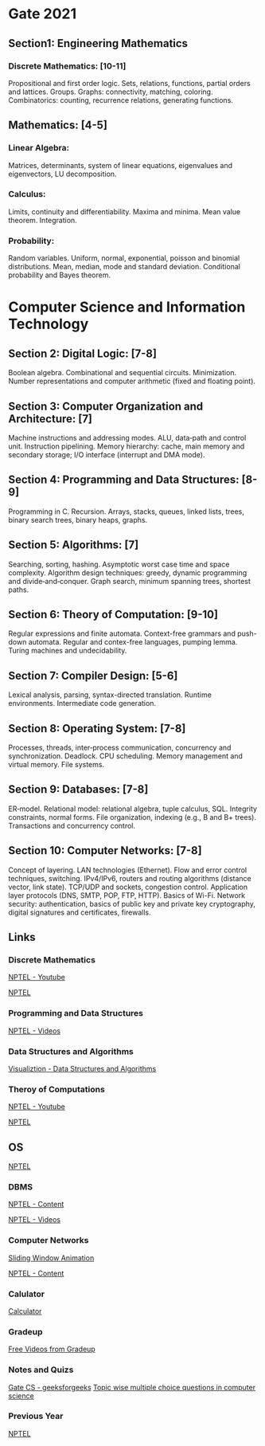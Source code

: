 # Gate 2021

## Section1: Engineering Mathematics
### Discrete Mathematics: [10-11]
Propositional and first order logic. Sets, relations, functions, partial orders and lattices. Groups. Graphs: connectivity, matching, coloring. Combinatorics: counting, recurrence relations, generating functions.
## Mathematics: [4-5]
### Linear Algebra:
Matrices, determinants, system of linear equations, eigenvalues and eigenvectors, LU decomposition.
### Calculus:
Limits, continuity and differentiability. Maxima and minima. Mean value theorem. Integration.
### Probability: 
Random variables. Uniform, normal, exponential, poisson and binomial distributions. Mean, median, mode and standard deviation. Conditional probability and Bayes theorem.
# Computer Science and Information Technology
## Section 2: Digital Logic: [7-8]
Boolean algebra. Combinational and sequential circuits. Minimization. Number representations and computer arithmetic (fixed and floating point).
## Section 3: Computer Organization and Architecture: [7]
Machine instructions and addressing modes. ALU, data‐path and control unit. Instruction pipelining. Memory hierarchy: cache, main memory and secondary storage; I/O interface (interrupt and DMA mode).
## Section 4: Programming and Data Structures: [8-9]
Programming in C. Recursion. Arrays, stacks, queues, linked lists, trees, binary search trees, binary heaps, graphs.
## Section 5: Algorithms: [7]
Searching, sorting, hashing. Asymptotic worst case time and space complexity. Algorithm design techniques: greedy, dynamic programming and divide‐and‐conquer. Graph search, minimum spanning trees, shortest paths.
## Section 6: Theory of Computation: [9-10]
Regular expressions and finite automata. Context-free grammars and push-down automata. Regular and contex-free languages, pumping lemma. Turing machines and undecidability.
## Section 7: Compiler Design: [5-6]
Lexical analysis, parsing, syntax-directed translation. Runtime environments. Intermediate code generation.
## Section 8: Operating System: [7-8]
Processes, threads, inter‐process communication, concurrency and synchronization. Deadlock. CPU scheduling. Memory management and virtual memory. File systems.
## Section 9: Databases: [7-8]
ER‐model. Relational model: relational algebra, tuple calculus, SQL. Integrity constraints, normal forms. File organization, indexing (e.g., B and B+ trees). Transactions and concurrency control.
## Section 10: Computer Networks: [7-8]
Concept of layering. LAN technologies (Ethernet). Flow and error control techniques, switching. IPv4/IPv6, routers and routing algorithms (distance vector, link state). TCP/UDP and sockets, congestion control. Application layer protocols (DNS, SMTP, POP, FTP, HTTP). Basics of Wi-Fi. Network security: authentication, basics of public key and private key cryptography, digital signatures and certificates, firewalls. 


## Links

### Discrete Mathematics
[NPTEL - Youtube](https://swayam.gov.in/nd1_noc20_cs37/preview) 

[NPTEL](https://nptel.ac.in/courses/106/106/106106183/#)

### Programming and Data Structures
[NPTEL - Videos](https://nptel.ac.in/courses/106/106/106106133/)

### Data Structures and Algorithms
[Visualiztion - Data Structures and Algorithms](https://www.cs.usfca.edu/~galles/visualization/Algorithms.html)

### Theroy of Computations
[NPTEL - Youtube](https://www.youtube.com/playlist?list=PL85CF9F4A047C7BF7)

[NPTEL](https://nptel.ac.in/courses/106/106/106106049/)

## OS
[NPTEL](https://nptel.ac.in/courses/106/106/106106144/)

### DBMS
[NPTEL - Content](https://nptel.ac.in/courses/106/106/106106095/#)

[NPTEL - Videos](https://nptel.ac.in/courses/106/106/106106220/)

### Computer Networks
[Sliding Window Animation](https://www.ccs-labs.org/teaching/rn/animations/gbn_sr/)

[NPTEL - Content](https://nptel.ac.in/courses/106/106/106106091/)

### Calulator
[Calculator](https://www.tcsion.com/OnlineAssessment/ScientificCalculator/Calculator.html)

### Gradeup
[Free Videos from Gradeup](https://gradeup.co/free-video-lectures/computer-science-engineering)

### Notes and Quizs
[Gate CS - geeksforgeeks](https://www.geeksforgeeks.org/gate-cs-notes-gq/)
[Topic wise multiple choice questions in computer science](https://www.geeksforgeeks.org/quiz-corner-gq/)

### Previous Year 

[NPTEL](https://nptel.ac.in/gate_paper.html)


